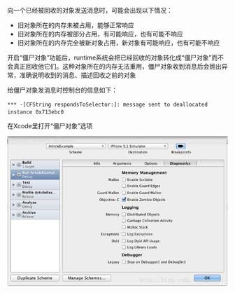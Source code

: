 向一个已经被回收的对象发送消息时，可能会出现以下情况：

* 旧对象所在的内存未被占用，能够正常响应
* 旧对象所在的内存被部分占用，有可能响应，也有可能不响应
* 旧对象所在的内存完全被新对象占用，新对象有可能响应，也有可能不响应

开启“僵尸对象”功能后，runtime系统会把已经回收的对象转化成“僵尸对象”而不会真正回收他它们。这种对象所在的内存无法重用，僵尸对象收到消息后会抛出异常，准确说明收到的消息、描述回收之前的对象

给僵尸对象发消息时控制台的信息如下：

`*** -[CFString respondsToSelector:]: message sent to deallocated instance 0x713ebc0`

在Xcode里打开“僵尸对象”选项

![](/assets/import.png)

